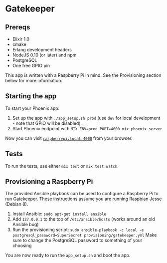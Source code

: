 # Gatekeeper

## Prereqs
* Elixir 1.0
* cmake
* Erlang development headers
* NodeJS 0.10 (or later) and npm
* PostgreSQL
* One free GPIO pin

This app is written with a Raspberry Pi in mind. See the Provisioning section below for more information.

## Starting the app

To start your Phoenix app:

1. Set up the app with `./app_setup.sh prod` (use `dev` for local development - note that GPIO will be disabled)
2. Start Phoenix endpoint with `MIX_ENV=prod PORT=4000 mix phoenix.server`

Now you can visit [`raspberrypi.local:4000`](http://raspberrypi.local:4000) from your browser.

## Tests

To run the tests, use either `mix test` or `mix test.watch`.

## Provisioning a Raspberry Pi

The provided Ansible playbook can be used to configure a Raspberry Pi to run Gatekeeper. These instructions assume you are running Raspbian Jesse (Debian 8).

1. Install Ansible: `sudo apt-get install ansible`
2. Add `127.0.0.1` to the top of `/etc/ansible/hosts` (works around an old Ansible bug)
3. Run the provisioning script:
    `sudo ansible-playbook -c local -e postgresql_password=SuperSecret provisioning/gatekeeper.yml`
Make sure to change the PostgreSQL password to something of your choosing

You are now ready to run the `app_setup.sh` and boot the app.